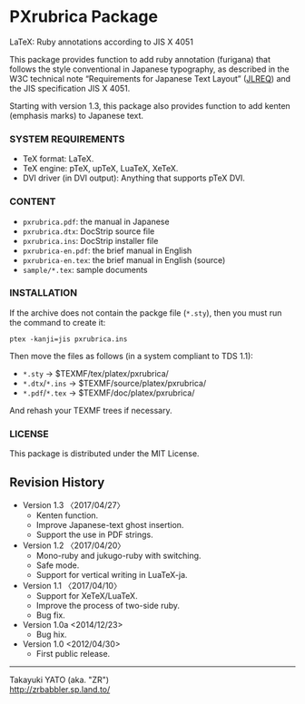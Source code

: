 PXrubrica Package
=================

LaTeX: Ruby annotations according to JIS X 4051

This package provides function to add ruby annotation (furigana) that
follows the style conventional in Japanese typography, as described in
the W3C technical note “Requirements for Japanese Text Layout” ([JLREQ])
and the JIS specification JIS X 4051.

Starting with version 1.3, this package also provides function to add
kenten (emphasis marks) to Japanese text.

[JLREQ]: <http://www.w3.org/TR/jlreq/>

### SYSTEM REQUIREMENTS

  * TeX format: LaTeX.
  * TeX engine: pTeX, upTeX, LuaTeX, XeTeX.
  * DVI driver (in DVI output): Anything that supports pTeX DVI.

### CONTENT

  * `pxrubrica.pdf`: the manual in Japanese
  * `pxrubrica.dtx`: DocStrip source file
  * `pxrubrica.ins`: DocStrip installer file
  * `pxrubrica-en.pdf`: the brief manual in English
  * `pxrubrica-en.tex`: the brief manual in English (source)
  * `sample/*.tex`: sample documents

### INSTALLATION

If the archive does not contain the packge file (`*.sty`), then you
must run the command to create it:

    ptex -kanji=jis pxrubrica.ins

Then move the files as follows (in a system compliant to TDS 1.1):

  - `*.sty`         → $TEXMF/tex/platex/pxrubrica/
  - `*.dtx`/`*.ins` → $TEXMF/source/platex/pxrubrica/
  - `*.pdf`/`*.tex` → $TEXMF/doc/platex/pxrubrica/

And rehash your TEXMF trees if necessary.

### LICENSE

This package is distributed under the MIT License.

Revision History
----------------

  * Version 1.3  〈2017/04/27〉
      - Kenten function.
      - Improve Japanese-text ghost insertion.
      - Support the use in PDF strings.
  * Version 1.2  〈2017/04/20〉
      - Mono-ruby and jukugo-ruby with switching.
      - Safe mode.
      - Support for vertical writing in LuaTeX-ja.
  * Version 1.1  〈2017/04/10〉
      - Support for XeTeX/LuaTeX.
      - Improve the process of two-side ruby.
      - Bug fix.
  * Version 1.0a <2014/12/23>
      - Bug hix.
  * Version 1.0  <2012/04/30>
      - First public release.

--------------------
Takayuki YATO (aka. "ZR")  
http://zrbabbler.sp.land.to/
